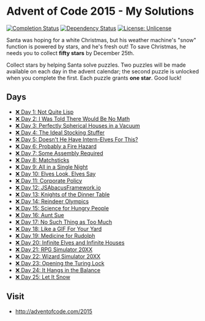 # Advent of Code 2015 - My Solutions
[![Completion Status](https://img.shields.io/endpoint?url=https://raw.githubusercontent.com/staddi99/AdventOfCode/master/.github/badges/completion-2015.json)](https://github.com/staddi99/AdventOfCode/tree/main/2015)
[![Dependency Status](https://img.shields.io/david/staddi99/AdventOfCode.svg)](https://david-dm.org/staddi99/AdventOfCode)
[![License: Unlicense](https://img.shields.io/github/license/staddi99/AdventOfCode)](https://raw.githubusercontent.com/staddi99/AdventOfCode/master/LICENSE)

Santa was hoping for a white Christmas, but his weather machine's "snow" function is powered by stars, and he's fresh out! To save Christmas, he needs you to collect **fifty stars** by December 25th.

Collect stars by helping Santa solve puzzles. Two puzzles will be made available on each day in the advent calendar; the second puzzle is unlocked when you complete the first. Each puzzle grants **one star**. Good luck!

## Days

*  [❌ Day 1: Not Quite Lisp]()
*  [❌ Day 2: I Was Told There Would Be No Math]()
*  [❌ Day 3: Perfectly Spherical Houses in a Vacuum]()
*  [❌ Day 4: The Ideal Stocking Stuffer]()
*  [❌ Day 5: Doesn't He Have Intern-Elves For This?]()
*  [❌ Day 6: Probably a Fire Hazard]()
*  [❌ Day 7: Some Assembly Required]()
*  [❌ Day 8: Matchsticks]()
*  [❌ Day 9: All in a Single Night]()
*  [❌ Day 10: Elves Look, Elves Say]()
*  [❌ Day 11: Corporate Policy]()
*  [❌ Day 12: JSAbacusFramework.io]()
*  [❌ Day 13: Knights of the Dinner Table]()
*  [❌ Day 14: Reindeer Olympics]()
*  [❌ Day 15: Science for Hungry People]()
*  [❌ Day 16: Aunt Sue]()
*  [❌ Day 17: No Such Thing as Too Much]()
*  [❌ Day 18: Like a GIF For Your Yard]()
*  [❌ Day 19: Medicine for Rudolph]()
*  [❌ Day 20: Infinite Elves and Infinite Houses]()
*  [❌ Day 21: RPG Simulator 20XX]()
*  [❌ Day 22: Wizard Simulator 20XX]()
*  [❌ Day 23: Opening the Turing Lock]()
*  [❌ Day 24: It Hangs in the Balance]()
*  [❌ Day 25: Let It Snow]()

## Visit
*  http://adventofcode.com/2015
